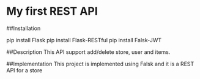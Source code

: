 # My first REST API

##Installation

pip install Flask
pip install Flask-RESTful
pip install Falsk-JWT


##Description
This API support add/delete store, user and items.

##Implementation
This project is implemented using Falsk and it is a REST API for a store
